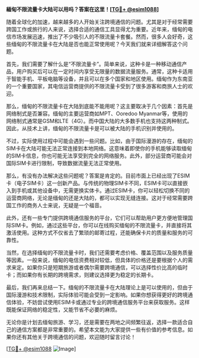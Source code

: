 **緬甸不限流量卡大陆可以用吗？答案在这里！[[TG💪+ @esim1088](https://t.me/s/esim1088)]**

随着全球化的加速，越来越多的人开始关注跨境通信的问题。尤其是对于经常需要跨国工作或旅行的人来说，选择合适的通信工具显得尤为重要。近年来，缅甸的电信市场发展迅速，推出了不少吸引人的不限流量卡套餐。然而，很多人会好奇，这些缅甸的不限流量卡在大陆是否也能正常使用呢？今天我们就来详细解答这个问题。

首先，我们需要了解什么是“不限流量卡”。简单来说，这种卡是一种移动通信产品，用户购买后可以在一定时间内享受无限量的数据流量服务。通常，这种卡适用于智能手机、平板电脑等设备，并且可以在多个国家和地区使用。缅甸作为东南亚的一个重要国家，其电信运营商提供的不限流量卡受到了很多游客和商旅人士的欢迎。

那么，缅甸的不限流量卡在大陆到底能不能用呢？这主要取决于几个因素：首先是网络制式是否兼容。缅甸的主要运营商如MPT、Ooredoo Myanmar等，使用的网络制式通常是GSM和LTE（4G）。而中国大陆的大多数手机也支持这两种制式。因此，从技术上讲，缅甸的不限流量卡是可以被大陆的手机识别并使用的。

不过，实际使用过程中可能会遇到一些问题。比如，由于国际漫游的存在，缅甸的SIM卡在大陆可能无法正常连接到本地网络。这意味着即使你的手机能够读取缅甸的SIM卡信息，你也可能无法享受到完全的网络服务。此外，部分运营商可能会对国际SIM卡进行限制，导致数据流量无法正常使用。

那么，有没有办法解决这些问题呢？答案是肯定的。目前市面上已经出现了ESIM卡（电子SIM卡）这一创新产品。与传统的物理SIM卡不同，ESIM卡可以直接嵌入到手机或其他设备中，无需更换实体卡。通过ESIM卡，你可以轻松切换不同的运营商网络，无论是缅甸的还是大陆的，都可以实现无缝连接。这对于经常需要跨国工作的商务人士来说，无疑是一个福音。

此外，还有一些专门提供跨境通信服务的平台，它们可以帮助用户更方便地管理国际SIM卡。例如，通过这些平台，你可以在线购买缅甸的不限流量卡，并直接将其激活使用。这种方式不仅省去了繁琐的邮寄过程，还能确保卡片的质量和服务的可靠性。

当然，在选择缅甸的不限流量卡时，我们还需要考虑价格、覆盖范围以及服务质量等因素。一般来说，缅甸的电信资费相对较低，但具体的价格还是要根据个人的需求来定。如果你只是短期旅游或者偶尔需要跨境通信，可以选择性价比高的临时卡；而如果你有长期的跨境需求，则建议选择更为稳定的长期卡。

最后，我们再来总结一下。缅甸的不限流量卡在大陆理论上是可以使用的，但由于国际漫游和技术限制，实际体验可能会受到一定影响。如果你想获得更好的跨境通信体验，不妨尝试使用ESIM卡或通过专业的跨境通信服务平台来获取服务。这样既能保证网络的稳定性，又能节省不必要的麻烦。

无论你是计划去缅甸旅游、学习，还是需要在两地之间频繁往返，选择一款适合自己的通信方案都是非常重要的。希望本文能为大家提供一些有价值的参考信息。如果你还有其他关于跨境通信的问题，欢迎随时留言讨论！

[[TG💪+ @esim1088](https://t.me/s/esim1088) ![Image](https://i.postimg.cc/4NQfJmqS/Snipaste-2025-05-13-00-14-12.png)]